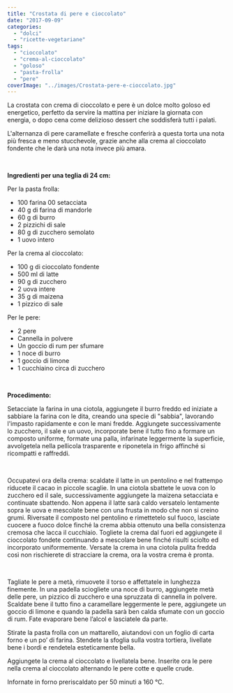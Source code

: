 ```yaml
---
title: "Crostata di pere e cioccolato"
date: "2017-09-09"
categories: 
  - "dolci"
  - "ricette-vegetariane"
tags: 
  - "cioccolato"
  - "crema-al-cioccolato"
  - "goloso"
  - "pasta-frolla"
  - "pere"
coverImage: "../images/Crostata-pere-e-cioccolato.jpg"
---
```


La crostata con crema di cioccolato e pere è un dolce molto goloso ed energetico, perfetto da servire la mattina per iniziare la giornata con energia, o dopo cena come delizioso dessert che soddisferà tutti i palati.

L'alternanza di pere caramellate e fresche conferirà a questa torta una nota più fresca e meno stucchevole, grazie anche alla crema al cioccolato fondente che le darà una nota invece più amara.

 

**Ingredienti per una teglia di 24 cm:**

Per la pasta frolla:

- 100 farina 00 setacciata
- 40 g di farina di mandorle
- 60 g di burro
- 2 pizzichi di sale
- 80 g di zucchero semolato
- 1 uovo intero

Per la crema al cioccolato:

- 100 g di cioccolato fondente
- 500 ml di latte
- 90 g di zucchero
- 2 uova intere
- 35 g di maizena
- 1 pizzico di sale

Per le pere:

- 2 pere
- Cannella in polvere
- Un goccio di rum per sfumare
- 1 noce di burro
- 1 goccio di limone
- 1 cucchiaino circa di zucchero

 

**Procedimento:**

Setacciate la farina in una ciotola, aggiungete il burro freddo ed iniziate a sabbiare la farina con le dita, creando una specie di "sabbia", lavorando l'impasto rapidamente e con le mani fredde. Aggiungete successivamente lo zucchero, il sale e un uovo, incorporate bene il tutto fino a formare un composto uniforme, formate una palla, infarinate leggermente la superficie, avvolgetela nella pellicola trasparente e riponetela in frigo affinché si ricompatti e raffreddi.

 

Occupatevi ora della crema: scaldate il latte in un pentolino e nel frattempo riducete il cacao in piccole scaglie. In una ciotola sbattete le uova con lo zucchero ed il sale, successivamente aggiungete la maizena setacciata e continuate sbattendo. Non appena il latte sarà caldo versatelo lentamente sopra le uova e mescolate bene con una frusta in modo che non si creino grumi. Riversate il composto nel pentolino e rimettetelo sul fuoco, lasciate cuocere a fuoco dolce finché la crema abbia ottenuto una bella consistenza cremosa che lacca il cucchiaio. Togliete la crema dal fuori ed aggiungete il cioccolato fondete continuando a mescolare bene finché risulti sciolto ed incorporato uniformemente. Versate la crema in una ciotola pulita fredda così non rischierete di stracciare la crema, ora la vostra crema è pronta.

 

Tagliate le pere a metà, rimuovete il torso e affettatele in lunghezza finemente. In una padella sciogliete una noce di burro, aggiungete metà delle pere, un pizzico di zucchero e una spruzzata di cannella in polvere. Scaldate bene il tutto fino a caramellare leggermente le pere, aggiungete un goccio di limone e quando la padella sarà ben calda sfumate con un goccio di rum. Fate evaporare bene l’alcol e lasciatele da parte.

Stirate la pasta frolla con un mattarello, aiutandovi con un foglio di carta forno e un po’ di farina. Stendete la sfoglia sulla vostra tortiera, livellate bene i bordi e rendetela esteticamente bella.

Aggiungete la crema al cioccolato e livellatela bene. Inserite ora le pere nella crema al cioccolato alternando le pere cotte e quelle crude.

Infornate in forno preriscaldato per 50 minuti a 160 °C.
